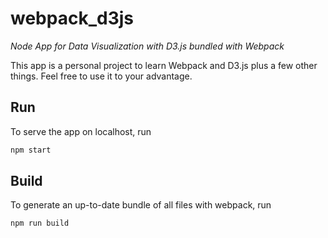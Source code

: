 # webpack_d3js

*Node App for Data Visualization with D3.js bundled with Webpack*

This app is a personal project to learn Webpack and D3.js plus a few other things. Feel free to use it to your advantage.

## Run

To serve the app on localhost, run

```sh
npm start
```

## Build

To generate an up-to-date bundle of all files with webpack, run

```sh
npm run build
```